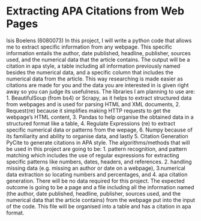 # Extracting APA Citations from Web Pages
  Isis Boelens (6080073)
In this project, I will write a python code that allows me to extract specific information from any webpage. This specific information entails the author, date published, headline, publisher, sources used, and the numerical data that the article contains. The output will be a citation in apa style, a table including all information previously named besides the numerical data, and a specific column that includes the numerical data from the article. This way researching is made easier as citations are made for you and the data you are interested in is given right away so you can judge its usefulness. 
The libraries I am planning to use are: 1. BeautifulSoup (from bs4) or Scrapy, as it helps to extract structured data from webpages and is used for parsing HTML and XML documents, 2. Request(re) because it simplifies making HTTP requests to get the webpage’s HTML content, 3. Pandas to help organise the obtained data in a structured format like a table, 4. Regulate Expressions (re) to extract specific numerical data or patterns from the wepage, 6. Numpy because of its familiarity and ability to organise data, and lastly 5. Citation Generation PyCite to generate citations in APA style. 
The algorithms/methods that will be used in this project are going to be: 1. pattern recognition, and pattern matching which includes the use of regular expressions for extracting specific patterns like numbers, dates, headers, and references. 2. handling missing data (e.g. missing an author or date on a webpage), 3.numerical data extraction so locating numbers and percentages, and 4. apa citation generation. 
There will be no data required for this project. The expected outcome is going to be a page and a file including all the information named (the author, date published, headline, publisher, sources used, and the numerical data that the article contains) from the webpage put into the input of the code. This file will be organised into a table and has a citation in apa format. 
